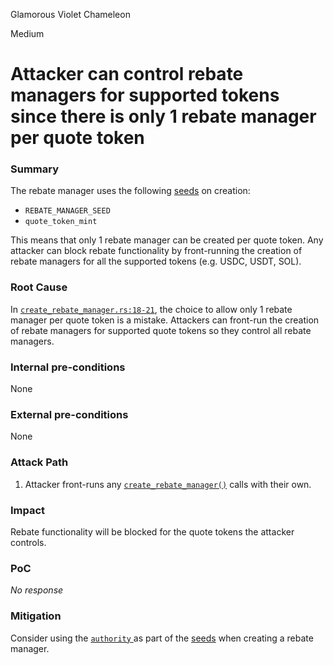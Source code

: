 Glamorous Violet Chameleon

Medium

# Attacker can control rebate managers for supported tokens since there is only 1 rebate manager per quote token

### Summary

The rebate manager uses the following [seeds](https://github.com/sherlock-audit/2024-08-woofi-solana-deployment/blob/main/WOOFi_Solana/programs/rebate_manager/src/instructions/admin/create_rebate_manager.rs#L18-L21) on creation:
- `REBATE_MANAGER_SEED`
- `quote_token_mint`

This means that only 1 rebate manager can be created per quote token. Any attacker can block rebate functionality by front-running the creation of rebate managers for all the supported tokens (e.g. USDC, USDT, SOL).

### Root Cause

In [`create_rebate_manager.rs:18-21`](https://github.com/sherlock-audit/2024-08-woofi-solana-deployment/blob/main/WOOFi_Solana/programs/rebate_manager/src/instructions/admin/create_rebate_manager.rs#L18-L21), the choice to allow only 1 rebate manager per quote token is a mistake. Attackers can front-run the creation of rebate managers for supported quote tokens so they control all rebate managers.

### Internal pre-conditions

None

### External pre-conditions

None

### Attack Path

1. Attacker front-runs any [`create_rebate_manager()`](https://github.com/sherlock-audit/2024-08-woofi-solana-deployment/blob/main/WOOFi_Solana/programs/rebate_manager/src/instructions/admin/create_rebate_manager.rs#L38-L46) calls with their own.

### Impact

Rebate functionality will be blocked for the quote tokens the attacker controls.

### PoC

_No response_

### Mitigation

Consider using the [`authority` ](https://github.com/sherlock-audit/2024-08-woofi-solana-deployment/blob/main/WOOFi_Solana/programs/rebate_manager/src/instructions/admin/create_rebate_manager.rs#L12) as part of the [seeds](https://github.com/sherlock-audit/2024-08-woofi-solana-deployment/blob/main/WOOFi_Solana/programs/rebate_manager/src/instructions/admin/create_rebate_manager.rs#L18-L21) when creating a rebate manager.